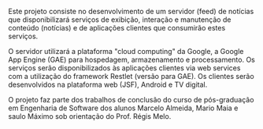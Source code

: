 Este projeto consiste no desenvolvimento de um servidor (feed) de notícias que disponibilizará serviços de exibição, interação e manutenção de conteúdo (notícias) e de aplicações clientes que consumirão estes serviços.

O servidor utilizará a plataforma "cloud computing" da Google, a Google App Engine (GAE) para hospedagem, armazenamento e processamento. Os serviços serão disponibilizados às aplicações clientes via web services com a utilização do framework Restlet (versão para GAE). Os clientes serão desenvolvidos na plataforma web (JSF), Android e TV digital.

O projeto faz parte dos trabalhos de conclusão do curso de pós-graduação em Engenharia de Software dos alunos Marcelo Almeida, Mario Maia e saulo Máximo sob orientação do Prof. Régis Melo.